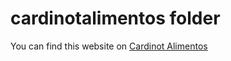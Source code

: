 ﻿# cardinotalimentos folder


You can find this website on
[Cardinot Alimentos](https://www.cardinotalimentos.com)

